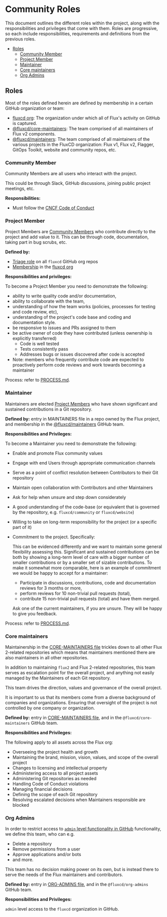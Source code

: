 <!-- see https://github.com/yzhang-gh/vscode-markdown/blob/master/README.md#table-of-contents -->
<!-- omit in toc -->
# Community Roles

This document outlines the different roles within the project, along with the responsibilities and privileges that come with them.
Roles are progressive, so each include responsibilities, requirements and definitions from the previous roles.

- [Roles](#roles)
  - [Community Member](#community-member)
  - [Project Member](#project-member)
  - [Maintainer](#maintainer)
  - [Core maintainers](#core-maintainers)
  - [Org Admins](#org-admins)

## Roles

Most of the roles defined herein are defined by membership in a certain GitHub organization or team:

- [fluxcd org](https://github.com/fluxcd): The organization under which all of Flux's activity on GitHub is captured.
- [@fluxcd/core-maintainers](https://github.com/orgs/fluxcd/teams/core-maintainers): The team comprised of all maintainers of Flux v2 components.
- [@fluxcd/maintainers](https://github.com/orgs/fluxcd/teams/maintainers): The team comprised of all maintainers of the various projects in the FluxCD organization: Flux v1, Flux v2, Flagger, GitOps Toolkit, website and community repos, etc.

### Community Member

Community Members are all users who interact with the project.

This could be through Slack, GitHub discussions, joining public project meetings, etc.

**Responsibilities:**

- Must follow the [CNCF Code of Conduct](https://github.com/cncf/foundation/blob/master/code-of-conduct.md)

### Project Member

Project Members are [Community Members][Community Member] who contribute directly to the project and add value to it.
This can be through code, documentation, taking part in bug scrubs, etc.

**Defined by:**

- [Triage role](https://docs.github.com/en/organizations/managing-access-to-your-organizations-repositories/repository-permission-levels-for-an-organization#repository-access-for-each-permission-level) on all `fluxcd` GitHub org repos
- [Membership](https://docs.github.com/en/account-and-profile/setting-up-and-managing-your-github-user-account/managing-your-membership-in-organizations/about-organization-membership) in the [fluxcd org](https://github.com/fluxcd)

**Responsibilities and privileges:**

To become a Project Member you need to demonstrate the following:

- ability to write quality code and/or documentation,
- ability to collaborate with the team,
- understanding of how the team works (policies, processes for testing and code review, etc),
- understanding of the project's code base and coding and documentation style.
- be responsive to issues and PRs assigned to them
- be active owner of code they have contributed (unless ownership is explicitly transferred)
  - Code is well tested
  - Tests consistently pass
  - Addresses bugs or issues discovered after code is accepted
- Note: members who frequently contribute code are expected to proactively perform code reviews and work towards becoming a maintainer

Process: refer to [PROCESS.md](PROCESS.md#applying-for-flux-membership).

### Maintainer

Maintainers are elected [Project Members][Project Member] who have shown significant and sustained contributions in a Git repository.

**Defined by:** entry in MAINTAINERS file in a repo owned by the Flux project, and membership in the [@fluxcd/maintainers](https://github.com/orgs/fluxcd/teams/maintainers) GitHub team.

**Responsibilities and Privileges:**

To become a Maintainer you need to demonstrate the following:

- Enable and promote Flux community values
- Engage with end Users through appropriate communication channels
- Serve as a point of conflict resolution between Contributors to their Git repository
- Maintain open collaboration with Contributors and other Maintainers
- Ask for help when unsure and step down considerately
- A good understanding of the code-base (or equivalent that is governed by the repository, e.g. `fluxcd/community` or `fluxcd/website`)
- Willing to take on long-term responsibility for the project (or a specific part of it)
- Commitment to the project. Specifically:

  This can be evidenced differently and we want to maintain some general flexibility assessing this. Significant and sustained contributions can be both by showing a long-term level of care with a bigger number of smaller contributions or by a smaller set of sizable contributions. To make it somewhat more comparable, here is an example of commitment we would be happy to accept for a maintainer:

  - Participate in discussions, contributions, code and documentation reviews for 3 months or more,
  - perform reviews for 10 non-trivial pull requests (total),
  - contribute 15 non-trivial pull requests (total) and have them merged.

  Ask one of the current maintainers, if you are unsure. They will be happy to give you feedback.

Process: refer to [PROCESS.md](PROCESS.md#applying-for-flux-maintainership).

### Core maintainers

Maintainership in the [CORE-MAINTAINERS file](https://github.com/fluxcd/community/blob/main/CORE-MAINTAINERS) trickles down to all other Flux 2-related repositories which means that maintainers mentioned there are also maintainers in all other repositories.

In addition to maintaining `flux2` and Flux 2-related repositories, this team serves as escalation point for the overall project, and anything not easily managed by the Maintainers of each Git repository.

This team drives the direction, values and governance of the overall project.

It is important to us that its members come from a diverse background of companies and organizations.
Ensuring that oversight of the project is not controlled by one company or organization.

**Defined by:** entry in [CORE-MAINTAINERS file](https://github.com/fluxcd/community/blob/main/CORE-MAINTAINERS), and in the `@fluxcd/core-maintainers` GitHub team.

**Responsibilities and Privileges:**

The following apply to all assets across the Flux org:

- Overseeing the project health and growth
- Maintaining the brand, mission, vision, values, and scope of the overall project
- Changes to licensing and intellectual property
- Administering access to all project assets
- Administering Git repositories as needed
- Handling Code of Conduct violations
- Managing financial decisions
- Defining the scope of each Git repository
- Resolving escalated decisions when Maintainers responsible are blocked

### Org Admins

In order to restrict access to [`admin` level functionality in GitHub](https://docs.github.com/en/organizations/managing-access-to-your-organizations-repositories/repository-roles-for-an-organization#permissions-for-each-role) functionality, we define this team, who can e.g.

- Delete a repository
- Remove permissions from a user
- Approve applications and/or bots
- and more.

This team has no decision making power on its own, but is instead there to serve the needs of the Flux maintainers and contributors.

**Defined by:** entry in [ORG-ADMINS file](https://github.com/fluxcd/community/blob/main/ORG-ADMINS), and in the `@fluxcd/org-admins` GitHub team.

**Responsibilities and Privileges:**

`admin` level access to the `fluxcd` organization in GitHub.

<!-- md links -->
[Community Member]: #community-member
[Project Member]: #project-member
[Maintainer]: #maintainer
[core maintainers]: #core-maintainers
[Org Admins]: #org-admins
